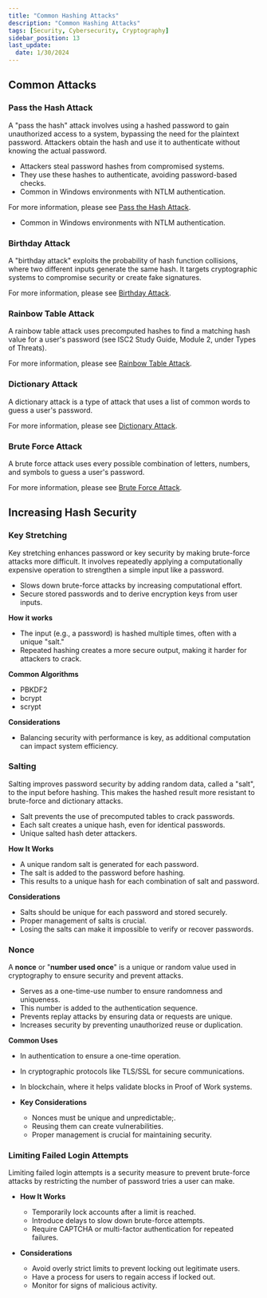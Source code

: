```yaml
---
title: "Common Hashing Attacks"
description: "Common Hashing Attacks"
tags: [Security, Cybersecurity, Cryptography]
sidebar_position: 13
last_update:
  date: 1/30/2024
---
```


## Common Attacks 

### Pass the Hash Attack

A "pass the hash" attack involves using a hashed password to gain unauthorized access to a system, bypassing the need for the plaintext password. Attackers obtain the hash and use it to authenticate without knowing the actual password.

- Attackers steal password hashes from compromised systems.
- They use these hashes to authenticate, avoiding password-based checks.
- Common in Windows environments with NTLM authentication.

For more information, please see [Pass the Hash Attack](/docs/007-Cybersecurity/012-List-of-Attacks/002-Cryptographic-Attacks.md#pass-the-hash-attack).
- Common in Windows environments with NTLM authentication.

### Birthday Attack

A "birthday attack" exploits the probability of hash function collisions, where two different inputs generate the same hash. It targets cryptographic systems to compromise security or create fake signatures.

For more information, please see [Birthday Attack](/docs/007-Cybersecurity/012-List-of-Attacks/001-Password-Attacks.md#birthday-attack).

### Rainbow Table Attack 

A rainbow table attack uses precomputed hashes to find a matching hash value for a user's password (see ISC2 Study Guide, Module 2, under Types of Threats). 

For more information, please see [Rainbow Table Attack](/docs/007-Cybersecurity/012-List-of-Attacks/002-Cryptographic-Attacks.md#rainbow-table-attack).

### Dictionary Attack 

A dictionary attack is a type of attack that uses a list of common words to guess a user's password. 

For more information, please see [Dictionary Attack](/docs/007-Cybersecurity/012-List-of-Attacks/001-Password-Attacks.md#dictionary-attack).

### Brute Force Attack 

A brute force attack uses every possible combination of letters, numbers, and symbols to guess a user's password.

For more information, please see [Brute Force  Attack](/docs/007-Cybersecurity/012-List-of-Attacks/001-Password-Attacks.md#brute-force-attack).


## Increasing Hash Security 

### Key Stretching 

Key stretching enhances password or key security by making brute-force attacks more difficult. It involves repeatedly applying a computationally expensive operation to strengthen a simple input like a password.

- Slows down brute-force attacks by increasing computational effort.
- Secure stored passwords and to derive encryption keys from user inputs.
  
**How it works**

  - The input (e.g., a password) is hashed multiple times, often with a unique "salt."
  - Repeated hashing creates a more secure output, making it harder for attackers to crack.
  
**Common Algorithms**

  - PBKDF2
  - bcrypt
  - scrypt
  
**Considerations**

  - Balancing security with performance is key, as additional computation can impact system efficiency.

### Salting 

Salting improves password security by adding random data, called a "salt", to the input before hashing. This makes the hashed result more resistant to brute-force and dictionary attacks.

- Salt prevents the use of precomputed tables to crack passwords.
- Each salt creates a unique hash, even for identical passwords.
- Unique salted hash deter attackers.
  
  
**How It Works**

- A unique random salt is generated for each password.
- The salt is added to the password before hashing.
- This results to a unique hash for each combination of salt and password.

**Considerations**

- Salts should be unique for each password and stored securely.
- Proper management of salts is crucial.
- Losing the salts can make it impossible to verify or recover passwords.

### Nonce 

A **nonce** or  "**number used once**" is a unique or random value used in cryptography to ensure security and prevent attacks. 

  - Serves as a one-time-use number to ensure randomness and uniqueness.
  - This number is added to the authentication sequence.
  - Prevents replay attacks by ensuring data or requests are unique.
  - Increases security by preventing unauthorized reuse or duplication.
  
**Common Uses**

  - In authentication to ensure a one-time operation.
  - In cryptographic protocols like TLS/SSL for secure communications.
  - In blockchain, where it helps validate blocks in Proof of Work systems.
  
- **Key Considerations**
  - Nonces must be unique and unpredictable;.
  - Reusing them can create vulnerabilities.
  - Proper management is crucial for maintaining security.

### Limiting Failed Login Attempts 

Limiting failed login attempts is a security measure to prevent brute-force attacks by restricting the number of password tries a user can make.
  
- **How It Works**

  - Temporarily lock accounts after a limit is reached.
  - Introduce delays to slow down brute-force attempts.
  - Require CAPTCHA or multi-factor authentication for repeated failures.
  
- **Considerations**

  - Avoid overly strict limits to prevent locking out legitimate users.
  - Have a process for users to regain access if locked out.
  - Monitor for signs of malicious activity.
